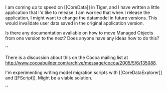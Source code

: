 I am coming up to speed on [[CoreData]] in Tiger, and I have written a little application that I'd like to release.  I am worried that when I release the application, I might want to change the datamodel in future versions.  This would invalidate user data saved in the original application version.

Is there any documentation available on how to move Managed Objects from one version to the next?  Does anyone have any ideas how to do this?

''

There is a discussion about this on the Cocoa mailing list at http://www.cocoabuilder.com/archive/message/cocoa/2005/5/6/135088.

I'm experimenting writing model migration scripts with [[CoreDataExplorer]] and [[FScript]]. Might be a viable solution. 

''